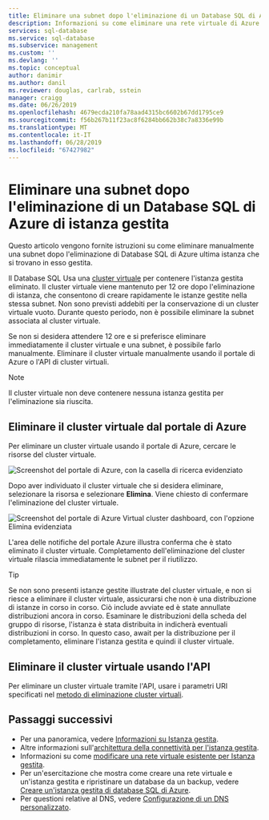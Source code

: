 ```yaml
---
title: Eliminare una subnet dopo l'eliminazione di un Database SQL di Azure di istanza gestita | Microsoft Docs
description: Informazioni su come eliminare una rete virtuale di Azure dopo l'eliminazione di un Database SQL di Azure di istanza gestita.
services: sql-database
ms.service: sql-database
ms.subservice: management
ms.custom: ''
ms.devlang: ''
ms.topic: conceptual
author: danimir
ms.author: danil
ms.reviewer: douglas, carlrab, sstein
manager: craigg
ms.date: 06/26/2019
ms.openlocfilehash: 4679ecda210fa78aad4315bc6602b67dd1795ce9
ms.sourcegitcommit: f56b267b11f23ac8f6284bb662b38c7a8336e99b
ms.translationtype: MT
ms.contentlocale: it-IT
ms.lasthandoff: 06/28/2019
ms.locfileid: "67427982"
---
```

# <a name="delete-a-subnet-after-deleting-an-azure-sql-database-managed-instance"></a>Eliminare una subnet dopo l'eliminazione di un Database SQL di Azure di istanza gestita

Questo articolo vengono fornite istruzioni su come eliminare manualmente una subnet dopo l'eliminazione di Database SQL di Azure ultima istanza che si trovano in esso gestita.

Il Database SQL Usa una [cluster virtuale](sql-database-managed-instance-connectivity-architecture.md#virtual-cluster-connectivity-architecture) per contenere l'istanza gestita eliminato. Il cluster virtuale viene mantenuto per 12 ore dopo l'eliminazione di istanza, che consentono di creare rapidamente le istanze gestite nella stessa subnet. Non sono previsti addebiti per la conservazione di un cluster virtuale vuoto. Durante questo periodo, non è possibile eliminare la subnet associata al cluster virtuale.

Se non si desidera attendere 12 ore e si preferisce eliminare immediatamente il cluster virtuale e una subnet, è possibile farlo manualmente. Eliminare il cluster virtuale manualmente usando il portale di Azure o l'API di cluster virtuali.

> [!NOTE]
> Il cluster virtuale non deve contenere nessuna istanza gestita per l'eliminazione sia riuscita.

## <a name="delete-virtual-cluster-from-the-azure-portal"></a>Eliminare il cluster virtuale dal portale di Azure

Per eliminare un cluster virtuale usando il portale di Azure, cercare le risorse del cluster virtuale.

![Screenshot del portale di Azure, con la casella di ricerca evidenziato](./media/sql-database-managed-instance-delete-virtual-cluster/virtual-clusters-search.png)

Dopo aver individuato il cluster virtuale che si desidera eliminare, selezionare la risorsa e selezionare **Elimina**. Viene chiesto di confermare l'eliminazione del cluster virtuale.

![Screenshot del portale di Azure Virtual cluster dashboard, con l'opzione Elimina evidenziata](./media/sql-database-managed-instance-delete-virtual-cluster/virtual-clusters-delete.png)

L'area delle notifiche del portale Azure illustra conferma che è stato eliminato il cluster virtuale. Completamento dell'eliminazione del cluster virtuale rilascia immediatamente le subnet per il riutilizzo.

> [!TIP]
> Se non sono presenti istanze gestite illustrate del cluster virtuale, e non si riesce a eliminare il cluster virtuale, assicurarsi che non è una distribuzione di istanze in corso in corso. Ciò include avviate ed è state annullate distribuzioni ancora in corso. Esaminare le distribuzioni della scheda del gruppo di risorse, l'istanza è stata distribuita in indicherà eventuali distribuzioni in corso. In questo caso, await per la distribuzione per il completamento, eliminare l'istanza gestita e quindi il cluster virtuale.

## <a name="delete-virtual-cluster-by-using-the-api"></a>Eliminare il cluster virtuale usando l'API

Per eliminare un cluster virtuale tramite l'API, usare i parametri URI specificati nel [metodo di eliminazione cluster virtuali](https://docs.microsoft.com/rest/api/sql/virtualclusters/delete).

## <a name="next-steps"></a>Passaggi successivi

- Per una panoramica, vedere [Informazioni su Istanza gestita](sql-database-managed-instance.md).
- Altre informazioni sull'[architettura della connettività per l'istanza gestita](sql-database-managed-instance-connectivity-architecture.md).
- Informazioni su come [modificare una rete virtuale esistente per Istanza gestita](sql-database-managed-instance-configure-vnet-subnet.md).
- Per un'esercitazione che mostra come creare una rete virtuale e un'istanza gestita e ripristinare un database da un backup, vedere [Creare un'istanza gestita di database SQL di Azure](sql-database-managed-instance-get-started.md).
- Per questioni relative al DNS, vedere [Configurazione di un DNS personalizzato](sql-database-managed-instance-custom-dns.md).
